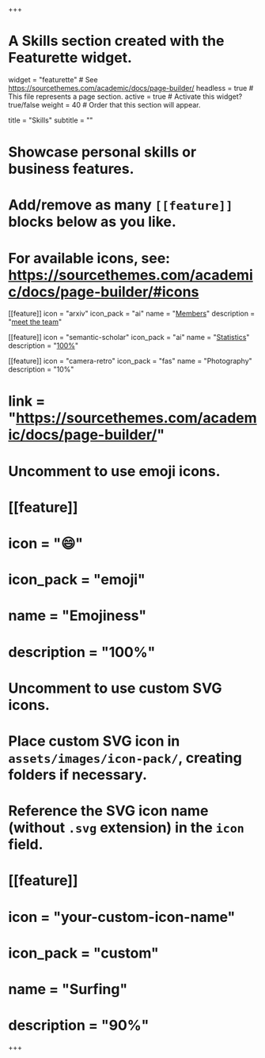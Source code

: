 +++
# A Skills section created with the Featurette widget.
widget = "featurette"  # See https://sourcethemes.com/academic/docs/page-builder/
headless = true  # This file represents a page section.
active = true  # Activate this widget? true/false
weight = 40  # Order that this section will appear.

title = "Skills"
subtitle = ""

# Showcase personal skills or business features.
# 
# Add/remove as many `[[feature]]` blocks below as you like.
# 
# For available icons, see: https://sourcethemes.com/academic/docs/page-builder/#icons

[[feature]]
  icon = "arxiv"
  icon_pack = "ai"
  name = "[Members](members/)"
  description = "[meet the team](members/)"
  
[[feature]]
  icon = "semantic-scholar"
  icon_pack = "ai"
  name = "[Statistics](https://sourcethemes.com/academic/docs/page-builder/)"
  description = "[100%](https://sourcethemes.com/academic/docs/page-builder/)"  
  
[[feature]]
  icon = "camera-retro"
  icon_pack = "fas"
  name = "Photography"
  description = "10%"

# link = "https://sourcethemes.com/academic/docs/page-builder/"

# Uncomment to use emoji icons.
# [[feature]]
#  icon = ":smile:"
#  icon_pack = "emoji"
#  name = "Emojiness"
#  description = "100%"  

# Uncomment to use custom SVG icons.
# Place custom SVG icon in `assets/images/icon-pack/`, creating folders if necessary.
# Reference the SVG icon name (without `.svg` extension) in the `icon` field.
# [[feature]]
#  icon = "your-custom-icon-name"
#  icon_pack = "custom"
#  name = "Surfing"
#  description = "90%"

+++
